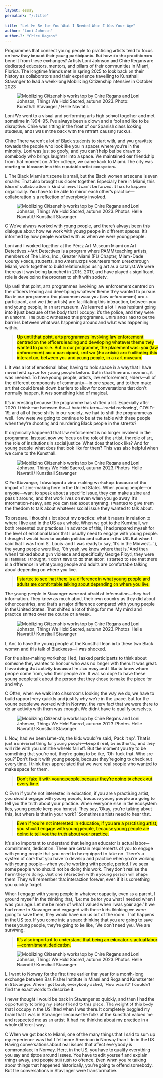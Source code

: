 ```yaml
---
layout: essay
permalink: "/:title"

title: "Let Me Be for You What I Needed When I Was Your Age"
author: "Loni Johnson"
author-2: "Chire Regans"
---
```


<div class="foreword" markdown="1" tabindex="-1">
Programmes that connect young people to practising artists tend to focus on how they impact their young participants. But how do the practitioners benefit from these exchanges? Artists Loni Johnson and Chire Regans are dedicated educators, mentors, and pillars of their communities in Miami, Florida. The longtime friends met in spring 2025 to look back on their history as collaborators and their experience travelling to Kunsthall Stavanger to lead a week-long Mobilizing Citizenship intensive in October 2023.  
</div>

<figure class="head-img">
  <img src="img/let-me-be-for-you/MC_2023_061_WEB.webp" 
  srcset="
  img/let-me-be-for-you/MC_2023_061_WEB-500.webp 500w,
  img/let-me-be-for-you/MC_2023_061_WEB-800.webp 800w,
  img/let-me-be-for-you/MC_2023_061_WEB.webp 1200w
  "
  alt="Mobilizing Citizenship workshop by Chire Regans and Loni Johnson, Things We Hold Sacred, autumn 2023. Photo: Kunsthall Stavanger / Helle Navratil." data-caption="Mobilizing Citizenship workshop by Chire Regans and Loni Johnson, <i>Things We Hold Sacred</i>, autumn 2023. Photo: Kunsthall Stavanger / Helle Navratil.">
  <figcaption></figcaption>
</figure>

<span class="interviewee">Loni</span> 
We went to a visual and performing arts high school together and met sometime in 1994–95. I’ve always been a clown and a fool and like to be disruptive. Chire was sitting in the front of our Spanish class looking studious, and I was in the back with the riffraff, causing ruckus.


<span class="interviewer">Chire</span> 
There weren’t a lot of Black students to start with, and you gravitate towards the people who look like you in spaces where you’re in the minority. Loni was just so goofy, and you can’t help but be drawn to somebody who brings laughter into a space. We maintained our friendship from that moment on. After college, we came back to Miami. The city was starting to blossom into this reputable artist ecosystem.


<span class="interviewee">L</span> 
The Black Miami art scene is small, but the Black women art scene is even smaller. That also brought us closer together. Especially here in Miami, this idea of collaboration is kind of new. It can’t be forced. It has to happen organically. You have to be able to mirror each other’s practice—collaboration is a reflection of everybody involved. 


<figure>
   <img src="img/let-me-be-for-you/MC_2023_084_WEB.webp" 
   srcset="
  img/let-me-be-for-you/MC_2023_084_WEB-500.webp 500w,
  img/let-me-be-for-you/MC_2023_084_WEB-800.webp 800w,
  img/let-me-be-for-you/MC_2023_084_WEB.webp 1200w
  "
   alt="Mobilizing Citizenship workshop by Chire Regans and Loni Johnson, Things We Hold Sacred, autumn 2023. Photos: Helle Navratil / Kunsthall Stavanger" data-caption="Mobilizing Citizenship workshop by Chire Regans and Loni Johnson, <i>Things We Hold Sacred</i>, autumn 2023. Photo: Kunsthall Stavanger / Helle Navratil.">
   <figcaption></figcaption>
</figure>


<span class="interviewer">C</span> 
We’ve always worked with young people, and there’s always been this dialogue about how we work with young people in different spaces. It’s informed by how people worked with us when we were young people. 


Loni and I worked together at the Pérez Art Museum Miami on Art Detectives.<span class="tooltip">↵<span class="tooltip-content">Art Detectives is a program where PAMM teaching artists, members of The Links, Inc., Greater Miami (FL) Chapter, Miami-Dade County Police, students, and AmeriCorps volunteers from Breakthrough Miami, work together to build relationships using art as a catalyst.</span></span>We were there as it was being launched in 2016, 2017, and have played a significant role in developing the program to shift with society. 


Up until that point, arts programmes involving law enforcement centred on the officers leading and developing whatever theme they wanted to pursue. But in our programme, the placement was: you (law enforcement) are a participant, and we (the artists) are facilitating this interaction, between you and young people, in an art museum. We learned a lot. I was hesitant going into it just because of the body that I occupy: it’s the police, and they were in uniform. The public witnessed this programme. Chire and I had to be the barriers between what was happening around and what was happening within.


><mark class="pk-highlight-long">Up until that point, arts programmes involving law enforcement centred on the officers leading and developing whatever theme they wanted to pursue. But in our programme, the placement was: you (law enforcement) are a participant, and we (the artists) are facilitating this interaction, between you and young people, in an art museum.</mark> 


<span class="interviewee">L</span>
It was a lot of emotional labor, having to hold space in a way that I have never held space for young people before. But in that time and moment, it was needed. To have young people, artists, law enforcement, elders—all of the different components of community—in one space, and to then make art that could break down barriers to allow for conversations that don’t normally happen, it was something kind of magical.


It’s interesting because the programme has shifted a lot. Especially after 2020, I think that between the—I hate this term—‘racial reckoning’, COVID-19, and all of these shifts in our society, we had to shift the programme as well. How were we going to continue to be at the table with these people when they’re shooting and murdering Black people in the streets?


It organically happened that law enforcement is no longer involved in the programme. Instead, now we focus on the role of the artist, the role of art, the role of institutions in social justice: What does that look like? And for young people, what does that look like for them? This was also helpful when we came to the Kunsthall.


<figure>
   <img src="img/let-me-be-for-you/MC_2023_040_WEB.webp" 
   srcset="
  img/let-me-be-for-you/MC_2023_040_WEB-500.webp 500w,
  img/let-me-be-for-you/MC_2023_040_WEB-800.webp 800w,
  img/let-me-be-for-you/MC_2023_040_WEB.webp 1200w
  "
   alt="Mobilizing Citizenship workshop by Chire Regans and Loni Johnson, Things We Hold Sacred, autumn 2023. Photos: Helle Navratil / Kunsthall Stavanger" data-caption="Mobilizing Citizenship workshop by Chire Regans and Loni Johnson, <i>Things We Hold Sacred</i>, autumn 2023. Photo: Kunsthall Stavanger / Helle Navratil.">
   <figcaption></figcaption>
</figure>

<span class="interviewer">C</span> 
For Stavanger, I developed a zine-making workshop, because of the impact of zine-making here in the United States. When young people—or anyone—want to speak about a specific issue, they can make a zine and pass it around, and that work lives on even when you go away. It’s information-heavy, and you can talk about anything. I wanted to give them the freedom to talk about whatever social issue they wanted to talk about.


To prepare, I thought a lot about my practice: what it means in relation to where I live and in the US as a whole. When we got to the Kunsthall, we both presented our practices. In advance of this, I had prepared myself for the level of emotional labor that I usually need to engage with young people. I thought I would have to explain politics and culture in the US. But when I said that I was from St. Louis (and I was ready to say, ‘It’s in the Midwest…’), the young people were like, ‘Oh yeah, we know where that is.’ And then when I talked about gun violence and specifically George Floyd, they were all familiar. I thought, ‘I don’t have to do that labor.’ I started to see that there is a difference in what young people and adults are comfortable talking about depending on where you live.


><mark class="pk-highlight-long">I started to see that there is a difference in what young people and adults are comfortable talking about depending on where you live.</mark>


The young people in Stavanger were not afraid of information—they had information. They knew as much about their own country as they did about other countries, and that’s a major difference compared with young people in the United States. That shifted a lot of things for me. My mind and practice shifted over the course of a week.


<figure class="narrow-img">
   <img src="img/let-me-be-for-you/MC_2023_005_WEB.webp"  
   srcset="
  img/let-me-be-for-you/MC_2023_005_WEB-500.webp 500w,
  img/let-me-be-for-you/MC_2023_005_WEB-800.webp 800w,
  img/let-me-be-for-you/MC_2023_005_WEB.webp 1200w
  "
   alt="Mobilizing Citizenship workshop by Chire Regans and Loni Johnson, Things We Hold Sacred, autumn 2023. Photos: Helle Navratil / Kunsthall Stavanger" data-caption="Mobilizing Citizenship workshop by Chire Regans and Loni Johnson, <i>Things We Hold Sacred</i>, autumn 2023. Photo: Kunsthall Stavanger / Helle Navratil.">
   <figcaption></figcaption>
</figure>

<span class="interviewee">L</span>
And to have the young people at the Kunsthall lean in to these two Black women and this talk of Blackness—I was shocked. 


For the altar-making workshop I led, I asked participants to think about someone they wanted to honour who was no longer with them. It was great. I love doing that activity because I’m also nosy and I like to know where people come from, who their people are. It was so dope to have these young people talk about the person that they chose to make the piece for and why. 



<span class="interviewer">C</span> 
Often, when we walk into classrooms looking the way we do, we have to build rapport very quickly and justify why we’re in the space. But for the young people we worked with in Norway, the very fact that we were there to do an activity with them was enough. We didn’t have to qualify ourselves.
 

<figure>
   <img src="img/let-me-be-for-you/MC_2023_003_WEB.webp"
   srcset="
  img/let-me-be-for-you/MC_2023_003_WEB-500.webp 500w,
  img/let-me-be-for-you/MC_2023_003_WEB-800.webp 800w,
  img/let-me-be-for-you/MC_2023_003_WEB.webp 1200w
  "
   alt="Mobilizing Citizenship workshop by Chire Regans and Loni Johnson, Things We Hold Sacred, autumn 2023. Photos: Helle Navratil / Kunsthall Stavanger" data-caption="Mobilizing Citizenship workshop by Chire Regans and Loni Johnson, <i>Things We Hold Sacred</i>, autumn 2023. Photo: Kunsthall Stavanger / Helle Navratil.">
   <figcaption></figcaption>
</figure>

<span class="interviewee">L</span>
Now, had we been lame-o’s, the kids would’ve said, ‘Pack it up’. That is just a universal thing for young people—keep it real, be authentic, and they will ride with you until the wheels fall off. But the moment you try to be something that you’re not, they’re going to be like, ‘Oh, fuck that. Who are you?’ Don’t fake it with young people, because they’re going to check out every time. I think they appreciated that we were real people who wanted to make space for them.


><mark class="gr-highlight-long">Don’t fake it with young people, because they’re going to check out every time.</mark> 


<span class="interviewer">C</span> 
Even if you’re not interested in education, if you are a practising artist, you should engage with young people, because young people are going to tell you the truth about your practice. When everyone else in the ecosystem lies, young people keep you honest. They say, ‘Okay, you’re talking about this, but where is that in your work?’ Sometimes artists need to hear that. 


><mark class="pk-highlight-long">Even if you’re not interested in education, if you are a practising artist, you should engage with young people, because young people are going to tell you the truth about your practice.</mark> 


It’s also important to understand that being an educator is actual labor—commitment, dedication. There are certain requirements of you to engage with young people that you need to be equipped to take on. There’s a system of care that you have to develop and practice when you’re working with young people—when you’re working with people, period. I’ve seen some people who should not be doing this work. They don’t realise the harm they’re doing. Just one interaction with a young person will shape them. They will remember that interaction forever, even if it is something you quickly forget.


When I engage with young people in whatever capacity, even as a parent, I ground myself in the thinking that, ‘Let me be for you what I needed when I was your age. Let me be more of what I valued when I was your age.’ If we had come to Stavanger and engaged with these kids thinking we were going to save them, they would have run us out of the room. That happens in the US too. If you come into a space thinking that you are going to save these young people, they’re going to be like, ‘We don’t need you. We are surviving.’


><mark class="pk-highlight-long">It’s also important to understand that being an educator is actual labor—commitment, dedication.</mark> 

<figure>
   <img src="img/let-me-be-for-you/MC_2023_073_WEB.webp" 
   srcset="
  img/let-me-be-for-you/MC_2023_073_WEB-500.webp 500w,
  img/let-me-be-for-you/MC_2023_073_WEB-800.webp 800w,
  img/let-me-be-for-you/MC_2023_073_WEB.webp 1200w
  "
  alt="Mobilizing Citizenship workshop by Chire Regans and Loni Johnson, Things We Hold Sacred, autumn 2023. Photos: Helle Navratil / Kunsthall Stavanger" data-caption="Mobilizing Citizenship workshop by Chire Regans and Loni Johnson, <i>Things We Hold Sacred</i>, autumn 2023. Photo: Kunsthall Stavanger / Helle Navratil.">
   <figcaption></figcaption>
</figure>

<span class="interviewee">L</span>
I went to Norway for the first time earlier that year for a month-long exchange between Bas Fisher Institute in Miami and Rogaland Kunstsenter in Stavanger. When I got back, everybody asked, ‘How was it?’ I couldn’t find the exact words to describe it.


I never thought I would be back in Stavanger so quickly, and then I had the opportunity to bring my sister-friend to this place. The weight of this body that I occupy in the US lifted when I was there. It completely boggled my brain that I was in Stavanger because the folks at the Kunsthall valued me and respected me as an artist. It had me thinking about my practice in a whole different way.


<span class="interviewer">C</span> 
When we got back to Miami, one of the many things that I said to sum up my experience was that I felt more American in Norway than I do in the US. Having conversations about real issues that affect everybody is commonplace in Norway. Here, in the US, you have to qualify everything you say and tiptoe around issues. You have to edit yourself and explain things away, and people still rush to offence. Even when you’re talking about things that happened historically, you’re going to offend somebody. But the conversations in Stavanger were transformative.